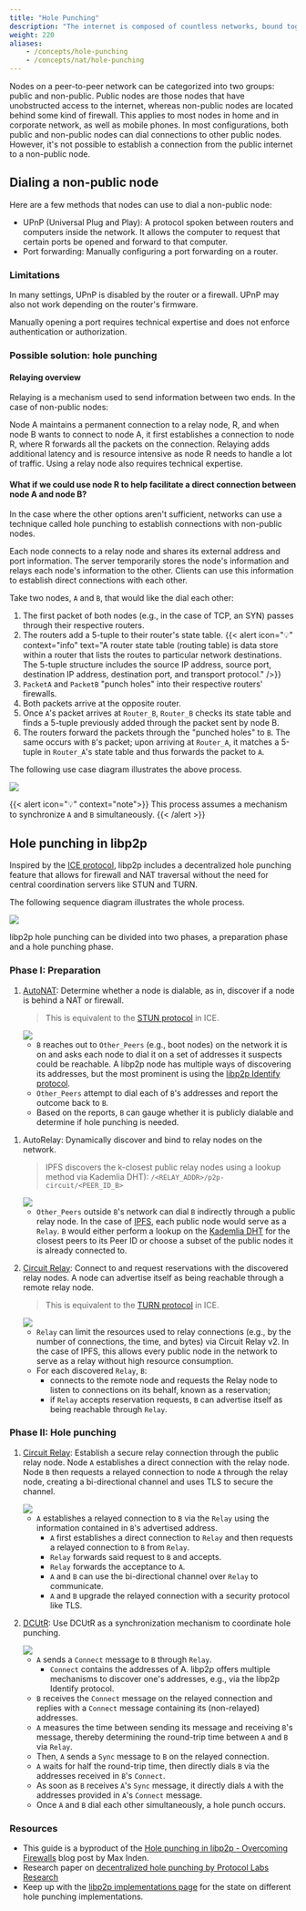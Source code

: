 ```yaml
---
title: "Hole Punching"
description: "The internet is composed of countless networks, bound together into shared address spaces by foundational transport protocols. As traffic moves between network boundaries, it's very common for a process called Network Address Translation to occur. Network Address Translation (NAT) maps an address from one address space to another."
weight: 220
aliases:
    - /concepts/hole-punching
    - /concepts/nat/hole-punching
---
```


Nodes on a peer-to-peer network can be categorized into two groups:
public and non-public. Public nodes are those nodes that have unobstructed
access to the internet, whereas non-public nodes are located behind some kind
of firewall. This applies to most nodes in home and in corporate network,
as well as mobile phones. In most configurations, both public and non-public
nodes can dial connections to other public nodes. However, it's not possible
to establish a connection from the public internet to a non-public node.

## Dialing a non-public node

Here are a few methods that nodes can use to dial a non-public node:

- UPnP (Universal Plug and Play): A protocol spoken between routers and computers
  inside the network. It allows the computer to request that certain ports be
  opened and forward to that computer.
- Port forwarding: Manually configuring a port forwarding on a router.

### Limitations

In many settings, UPnP is disabled by the router or a firewall.
UPnP may also not work depending on the router's firmware.

Manually opening a port requires technical expertise and does not
enforce authentication or authorization.

### Possible solution: hole punching

#### Relaying overview

Relaying is a mechanism used to send information between two ends.
In the case of non-public nodes:

Node A maintains a permanent connection to a relay node, R, and when node
B wants to connect to node A, it first establishes a connection to node R,
where R forwards all the packets on the connection. Relaying adds additional
latency and is resource intensive as node R needs to handle a lot of traffic.
Using a relay node also requires technical expertise.

#### What if we could use node R to help facilitate a **direct connection** between node A and node B?

In the case where the other options aren't sufficient, networks can
use a technique called hole punching to establish connections with
non-public nodes.

Each node connects to a relay node and shares its external address and port
information. The server temporarily stores the node's
information and relays each node's information to the other. Clients can
use this information to establish direct connections with each other.

Take two nodes, `A` and `B`, that would like the dial each other:

1. The first packet of both nodes (e.g., in the case of TCP, an SYN)
   passes through their respective routers.
2. The routers add a 5-tuple to their router's state table.
  {{< alert icon="💡" context="info" text="A router state table (routing table) is data store within a router that lists the routes to particular network destinations. The 5-tuple structure includes the source IP address, source port, destination IP address, destination port, and transport protocol." />}}
3. `PacketA` and `PacketB` "punch holes" into their respective routers'
   firewalls.
4. Both packets arrive at the opposite router.
5. Once `A`'s packet arrives at `Router_B`, `Router_B` checks its state
   table and finds a 5-tuple previously added through the packet sent by
   node B.
6. The routers forward the packets through the "punched holes" to `B`.
   The same occurs with `B`'s packet; upon arriving at `Router_A`, it matches
   a 5-tuple in `Router_A`'s state table and thus forwards the packet to `A`.

The following use case diagram illustrates the above process.

<img src="../../assets/hole-punching/libp2p-hole-punching-2.svg/" >

{{< alert icon="💡" context="note">}}
This process assumes a mechanism to synchronize `A` and `B` simultaneously.
{{< /alert >}}

## Hole punching in libp2p

Inspired by the
[ICE protocol](https://datatracker.ietf.org/doc/html/rfc8445),
libp2p includes a decentralized hole punching
feature that allows for firewall and NAT traversal without the need
for central coordination servers like STUN and TURN.

The following sequence diagram illustrates the whole process.

<img src="../../assets/hole-punching/libp2p-hole-punching-4.svg/" >

libp2p hole punching can be divided into two phases, a preparation phase and
a hole punching phase.

### Phase I: Preparation

1. [AutoNAT](../autonat): Determine whether a node is dialable,
   as in, discover if a node is behind a NAT or firewall.

   > This is equivalent to the
   > [STUN protocol](https://www.rfc-editor.org/rfc/rfc3489) in ICE.

   <img src="../../assets/hole-punching/libp2p-hole-punching-5.svg/" >

   - `B` reaches out to `Other_Peers` (e.g., boot nodes) on the network it
     is on and asks each node to dial it on a set of addresses it suspects
     could be reachable. A libp2p node has multiple ways of discovering its
     addresses, but the most prominent is using the
     [libp2p Identify protocol](https://github.com/libp2p/specs/blob/master/identify/README.md).
   - `Other_Peers` attempt to dial each of `B`'s addresses and report the
     outcome back to `B`.
   - Based on the reports, `B` can gauge whether it is publicly dialable and
     determine if hole punching is needed.

<!-- to add routing reference when available -->
<!-- to add autorelay reference when available -->

1. AutoRelay: Dynamically discover and bind to relay nodes on the network.
   > IPFS discovers the k-closest public relay nodes using a lookup method
   > via Kademlia DHT): `/<RELAY_ADDR>/p2p-circuit/<PEER_ID_B>`

    <img src="../../assets/hole-punching/libp2p-hole-punching-6.svg/" >

    - `Other_Peers` outside `B`'s network can dial `B` indirectly through
      a public relay node. In the case of [IPFS](https://ipfs.tech/), each public
      node would serve as a `Relay`. `B` would either perform a lookup on the
      [Kademlia DHT](https://github.com/libp2p/specs/blob/master/kad-dht/README.md)
      for the closest peers to its Peer ID or choose a subset of the public nodes
      it is already connected to.

2. [Circuit Relay](../circuit-relay): Connect to and request
   reservations with the discovered relay nodes. A node can advertise itself as
   being reachable through a remote relay node.

   > This is equivalent to the
   > [TURN protocol](https://datatracker.ietf.org/doc/html/rfc5766) in ICE.

    <img src="../../assets/hole-punching/libp2p-hole-punching-7.svg/" >

   - `Relay` can limit the resources used to relay connections (e.g., by the number
     of connections, the time, and bytes) via Circuit Relay v2. In the case of IPFS,
     this allows every public node in the network to serve as a relay without high
     resource consumption.
   - For each discovered `Relay`, `B`:
       - connects to the remote node and requests the Relay node to listen to
         connections on its behalf, known as a reservation;
       - if `Relay` accepts reservation requests, `B` can advertise itself as being
         reachable through `Relay`.

### Phase II: Hole punching

1. [Circuit Relay](../circuit-relay): Establish a secure relay connection
   through the public relay node. Node `A` establishes a direct connection with
   the relay node. Node `B` then requests a relayed connection to node `A` through
   the relay node, creating a bi-directional channel and uses TLS to secure the
   channel.

    <img src="../../assets/hole-punching/libp2p-hole-punching-8.svg/" >

    - `A` establishes a relayed connection to `B` via the `Relay` using the
      information contained in `B`'s advertised address.
        - `A` first establishes a direct connection to `Relay` and then
          requests a relayed connection to `B` from `Relay`.
        - `Relay` forwards said request to `B` and accepts.
        - `Relay` forwards the acceptance to `A`.
        - `A` and `B` can use the bi-directional channel over `Relay` to
          communicate.
        - `A` and `B` upgrade the relayed connection with a security protocol
          like TLS.

   <!-- to add dcutr reference when available -->

2. [DCUtR](https://github.com/libp2p/specs/blob/master/relay/DCUtR.md): Use
   DCUtR as a synchronization mechanism to coordinate hole punching.

    <img src="../../assets/hole-punching/libp2p-hole-punching-9.svg/" >

    - `A` sends a `Connect` message to `B` through `Relay`.
        - `Connect` contains the addresses of A. libp2p offers multiple
          mechanisms to discover one's addresses, e.g., via the libp2p Identify
          protocol.
    - `B` receives the `Connect` message on the relayed connection and replies
      with a `Connect` message containing its (non-relayed) addresses.
    - `A` measures the time between sending its message and receiving `B`'s
      message, thereby determining the round-trip time between `A` and `B` via `Relay`.
    - Then, `A` sends a `Sync` message to `B` on the relayed connection.
    - `A` waits for half the round-trip time, then directly dials `B` via the
      addresses received in `B`'s `Connect`.
    - As soon as `B` receives `A`'s `Sync` message, it directly dials `A` with the
      addresses provided in `A`'s `Connect` message.
    - Once `A` and `B` dial each other simultaneously, a hole punch occurs.

### Resources

- This guide is a byproduct of the
  [Hole punching in libp2p - Overcoming Firewalls](https://blog.ipfs.tech/2022-01-20-libp2p-hole-punching/)
  blog post by Max Inden.
- Research paper on
  [decentralized hole punching by Protocol Labs Research](https://research.protocol.ai/publications/decentralized-hole-punching/)
- Keep up with the [libp2p implementations page](https://libp2p.io/implementations/) for
  the state on different hole punching implementations.
